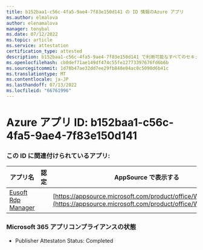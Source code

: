 ```yaml
---
title: b152baa1-c56c-4fa5-9ae4-7f83e150d141 の ID 情報のAzure アプリ
ms.author: elmalova
author: elenamalova
manager: tonybal
ms.date: 07/12/2022
ms.topic: article
ms.service: attestation
certification_type: attested
description: b152baa1-c56c-4fa5-9ae4-7f83e150d141 で利用可能なすべてのセキュリティとコンプライアンス情報。
ms.openlocfilehash: cb0def71ae149df474c55fe12773397676fd6b6b
ms.sourcegitcommit: 1d78b47ae32dd7ee29fb848e04ac0c5090d6b41c
ms.translationtype: MT
ms.contentlocale: ja-JP
ms.lasthandoff: 07/13/2022
ms.locfileid: "66761996"
---
```

# <a name="azure-app-id-b152baa1-c56c-4fa5-9ae4-7f83e150d141"></a>Azure アプリ ID: b152baa1-c56c-4fa5-9ae4-7f83e150d141


### <a name="apps-associated-with-this-id"></a>この ID に関連付けられているアプリ:
| **アプリ名** | **認定** | **AppSource で表示する** |
|--------------|---------------|-----------------------|
| [Eusoft Rdp Manager](../forward/WA200004321.md) |  | [https://appsource.microsoft.com/product/office/WA200004321](https://appsource.microsoft.com/product/office/WA200004321) |

### <a name="microsoft-365-app-compliance-status"></a>Microsoft 365 アプリコンプライアンスの状態
- Publisher Attestaton Status: Completed
